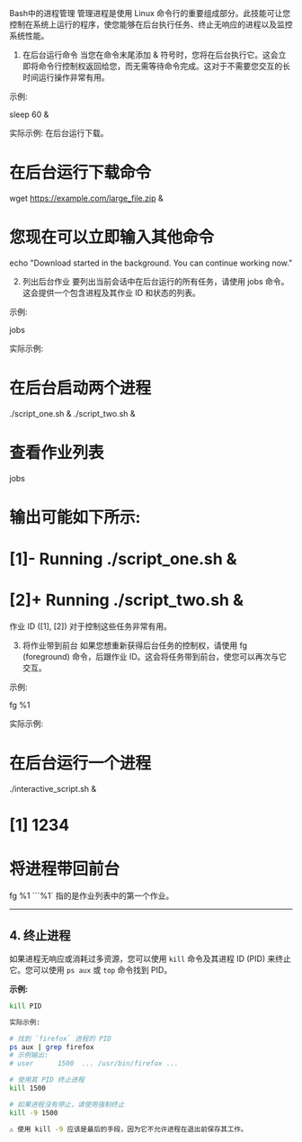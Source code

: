 Bash中的进程管理
管理进程是使用 Linux 命令行的重要组成部分。此技能可让您控制在系统上运行的程序，使您能够在后台执行任务、终止无响应的进程以及监控系统性能。

1. 在后台运行命令
当您在命令末尾添加 & 符号时，您将在后台执行它。这会立即将命令行控制权返回给您，而无需等待命令完成。这对于不需要您交互的长时间运行操作非常有用。

示例:

sleep 60 &

实际示例: 在后台运行下载。

# 在后台运行下载命令
wget https://example.com/large_file.zip &

# 您现在可以立即输入其他命令
echo "Download started in the background. You can continue working now."

2. 列出后台作业
要列出当前会话中在后台运行的所有任务，请使用 jobs 命令。这会提供一个包含进程及其作业 ID 和状态的列表。

示例:

jobs

实际示例:

# 在后台启动两个进程
./script_one.sh &
./script_two.sh &

# 查看作业列表
jobs
# 输出可能如下所示:
# [1]-  Running                 ./script_one.sh &
# [2]+  Running                 ./script_two.sh &

作业 ID ([1], [2]) 对于控制这些任务非常有用。

3. 将作业带到前台
如果您想重新获得后台任务的控制权，请使用 fg (foreground) 命令，后跟作业 ID。这会将任务带到前台，使您可以再次与它交互。

示例:

fg %1

实际示例:

# 在后台运行一个进程
./interactive_script.sh &
# [1] 1234

# 将进程带回前台
fg %1
```%1` 指的是作业列表中的第一个作业。

---

## 4. 终止进程

如果进程无响应或消耗过多资源，您可以使用 `kill` 命令及其进程 ID (PID) 来终止它。您可以使用 `ps aux` 或 `top` 命令找到 PID。

**示例:**

```bash
kill PID

实际示例:

# 找到 `firefox` 进程的 PID
ps aux | grep firefox
# 示例输出:
# user      1500  ... /usr/bin/firefox ...

# 使用其 PID 终止进程
kill 1500

# 如果进程没有停止，请使用强制终止
kill -9 1500

⚠️ 使用 kill -9 应该是最后的手段，因为它不允许进程在退出前保存其工作。
